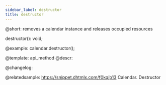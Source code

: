 ```yaml
---
sidebar_label: destructor
title: destructor
---          
```


@short: removes a calendar instance and releases occupied resources

destructor(): void;

@example:
calendar.destructor();

@template: api_method
@descr:

@changelog:

@relatedsample:
https://snippet.dhtmlx.com/f0kqjb13	Calendar. Destructor